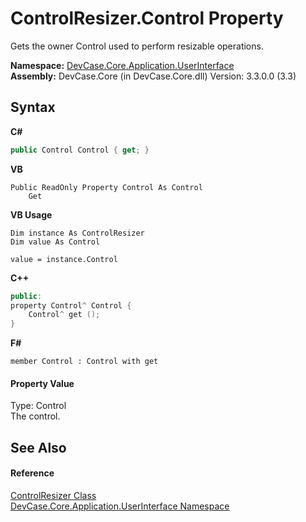 # ControlResizer.Control Property 
 

Gets the owner Control used to perform resizable operations.

**Namespace:**&nbsp;<a href="N_DevCase_Core_Application_UserInterface">DevCase.Core.Application.UserInterface</a><br />**Assembly:**&nbsp;DevCase.Core (in DevCase.Core.dll) Version: 3.3.0.0 (3.3)

## Syntax

**C#**<br />
``` C#
public Control Control { get; }
```

**VB**<br />
``` VB
Public ReadOnly Property Control As Control
	Get
```

**VB Usage**<br />
``` VB Usage
Dim instance As ControlResizer
Dim value As Control

value = instance.Control

```

**C++**<br />
``` C++
public:
property Control^ Control {
	Control^ get ();
}
```

**F#**<br />
``` F#
member Control : Control with get

```


#### Property Value
Type: Control<br />The control.

## See Also


#### Reference
<a href="T_DevCase_Core_Application_UserInterface_ControlResizer">ControlResizer Class</a><br /><a href="N_DevCase_Core_Application_UserInterface">DevCase.Core.Application.UserInterface Namespace</a><br />